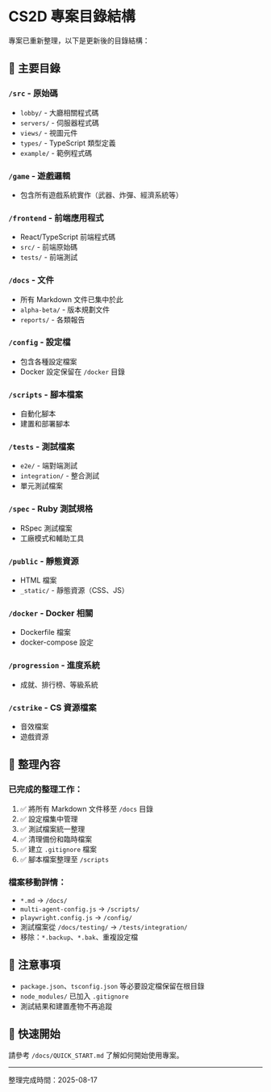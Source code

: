 # CS2D 專案目錄結構

專案已重新整理，以下是更新後的目錄結構：

## 📁 主要目錄

### `/src` - 原始碼
- `lobby/` - 大廳相關程式碼
- `servers/` - 伺服器程式碼  
- `views/` - 視圖元件
- `types/` - TypeScript 類型定義
- `example/` - 範例程式碼

### `/game` - 遊戲邏輯
- 包含所有遊戲系統實作（武器、炸彈、經濟系統等）

### `/frontend` - 前端應用程式
- React/TypeScript 前端程式碼
- `src/` - 前端原始碼
- `tests/` - 前端測試

### `/docs` - 文件
- 所有 Markdown 文件已集中於此
- `alpha-beta/` - 版本規劃文件
- `reports/` - 各類報告

### `/config` - 設定檔
- 包含各種設定檔案
- Docker 設定保留在 `/docker` 目錄

### `/scripts` - 腳本檔案
- 自動化腳本
- 建置和部署腳本

### `/tests` - 測試檔案
- `e2e/` - 端對端測試
- `integration/` - 整合測試
- 單元測試檔案

### `/spec` - Ruby 測試規格
- RSpec 測試檔案
- 工廠模式和輔助工具

### `/public` - 靜態資源
- HTML 檔案
- `_static/` - 靜態資源（CSS、JS）

### `/docker` - Docker 相關
- Dockerfile 檔案
- docker-compose 設定

### `/progression` - 進度系統
- 成就、排行榜、等級系統

### `/cstrike` - CS 資源檔案
- 音效檔案
- 遊戲資源

## 🔧 整理內容

### 已完成的整理工作：
1. ✅ 將所有 Markdown 文件移至 `/docs` 目錄
2. ✅ 設定檔集中管理
3. ✅ 測試檔案統一整理
4. ✅ 清理備份和臨時檔案
5. ✅ 建立 `.gitignore` 檔案
6. ✅ 腳本檔案整理至 `/scripts`

### 檔案移動詳情：
- `*.md` → `/docs/`
- `multi-agent-config.js` → `/scripts/`
- `playwright.config.js` → `/config/`
- 測試檔案從 `/docs/testing/` → `/tests/integration/`
- 移除：`*.backup`、`*.bak`、重複設定檔

## 📝 注意事項

- `package.json`、`tsconfig.json` 等必要設定檔保留在根目錄
- `node_modules/` 已加入 `.gitignore`
- 測試結果和建置產物不再追蹤

## 🚀 快速開始

請參考 `/docs/QUICK_START.md` 了解如何開始使用專案。

---
整理完成時間：2025-08-17